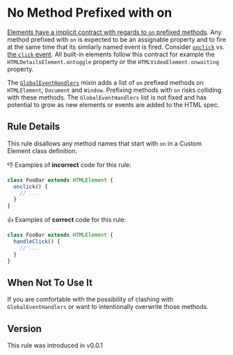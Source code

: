 # No Method Prefixed with on

[Elements have a implicit contract with regards to `on` prefixed methods](https://developer.mozilla.org/en-US/docs/Web/Guide/Events/Event_handlers). Any method prefixed with `on` is expected to be an assignable property and to fire at the same time that its similarly named event is fired. Consider [`onclick`](https://developer.mozilla.org/en-US/docs/Web/API/GlobalEventHandlers/onclick) vs. [the `click` event](https://developer.mozilla.org/en-US/docs/Web/API/Element/click_event). All built-in elements follow this contract for example the `HTMLDetailsElement.ontoggle` property or the `HTMLVideoElement.onwaiting` property.

The [`GlobalEventHandlers`](https://developer.mozilla.org/en-US/docs/Web/API/GlobalEventHandlers) mixin adds a list of `on` prefixed methods on `HTMLElement`, `Document` and `Window`. Prefixing methods with `on` risks colliding with these methods. The `GlobalEventHandlers` list is not fixed and has potential to grow as new elements or events are added to the HTML spec.

## Rule Details

This rule disallows any method names that start with `on` in a Custom Element class definition.

👎 Examples of **incorrect** code for this rule:

```js
class FooBar extends HTMLElement {
  onclick() {
    // ...
  }
}
```

👍 Examples of **correct** code for this rule:

```js
class FooBar extends HTMLElement {
  handleClick() {
    // ...
  }
}
```

## When Not To Use It

If you are comfortable with the possibility of clashing with `GlobalEventHandlers` or want to intentionally overwrite those methods.

## Version

This rule was introduced in v0.0.1
